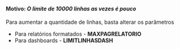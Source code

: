 #### Motivo: <i>O limite de 10000 linhas as vezes é pouco</i>

<p>Para aumentar a quantidade de linhas, basta alterar os parâmetros</p>

<ul>
  <li>Para relatórios formatados - <b>MAXPAGRELATORIO</b></li>
  <li>Para dashboards - <b>LIMITLINHASDASH</b></li>
</ul>
